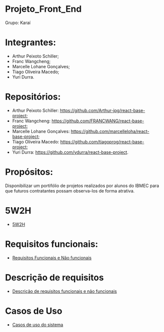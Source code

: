 # Projeto_Front_End

Grupo: Karaí

# Integrantes:

- Arthur Peixoto Schiller;
- Franc Wangcheng;
- Marcelle Lohane Gonçalves;
- Tiago Oliveira Macedo;
- Yuri Durra.

# Repositórios:

- Arthur Peixoto Schiller: https://github.com/Arthur-jpg/react-base-project;
- Franc Wangcheng: https://github.com/FRANCWANG/react-base-project;
- Marcelle Lohane Gonçalves: https://github.com/marcelleloha/react-base-project;
- Tiago Oliveira Macedo: https://github.com/tiagoprog/react-base-project;
- Yuri Durra: https://github.com/ydurra/react-base-project.
    
# Propósitos:

Disponibilizar um portifólio de projetos realizados 
por alunos do IBMEC para que futuros contratantes 
possam observa-los de forma atrativa.

# 5W2H
- [5W2H](https://github.com/marcelleloha/Projeto_Front_End/blob/main/arquivos/5w2h.md)

# Requisitos funcionais:
- [Requisitos Funcionais e Não funcionais](https://github.com/marcelleloha/Projeto_Front_End/blob/main/arquivos/requisitos.md)

# Descrição de requisitos
- [Descrição de requisitos funcionais e não funcionais](https://github.com/marcelleloha/Projeto_Front_End/blob/main/arquivos/descricao_requisitos.md)

# Casos de Uso
- [Casos de uso do sistema](https://github.com/marcelleloha/Projeto_Front_End/blob/main/arquivos/casos_uso.md)


    




